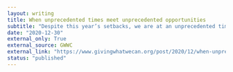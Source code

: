 ```yaml
---
layout: writing
title: When unprecedented times meet unprecedented opportunities
subtitle: "Despite this year’s setbacks, we are at an unprecedented time in history: we can do something about the abundance of suffering around us."
date: "2020-12-30" 
external_only: True 
external_source: GWWC
external_link: "https://www.givingwhatwecan.org/post/2020/12/when-unprecedented-times-meet-unprecedented-opportunities/"
status: "published" 
---
```

